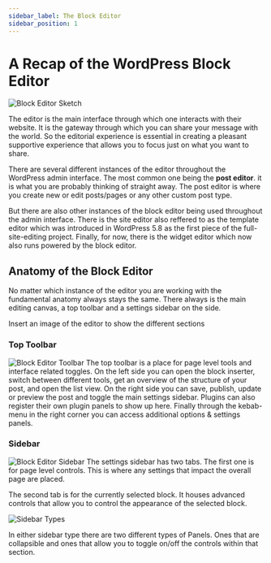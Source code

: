 ```yaml
---
sidebar_label: The Block Editor
sidebar_position: 1
---
```


# A Recap of the WordPress Block Editor

![Block Editor Sketch](/img/gutenberg-interface-sketch.png)

The editor is the main interface through which one interacts with their website. It is the gateway through which you can share your message with the world. So the editorial experience is essential in creating a pleasant supportive experience that allows you to focus just on what you want to share.

There are several different instances of the editor throughout the WordPress admin interface. The most common one being the **post editor**. it is what you are probably thinking of straight away. The post editor is where you create new or edit posts/pages or any other custom post type.

But there are also other instances of the block editor being used throughout the admin interface. There is the site editor also reffered to as the template editor which was introduced in WordPress 5.8 as the first piece of the full-site-editing project. Finally, for now, there is the widget editor which now also runs powered by the block editor.

## Anatomy of the Block Editor

No matter which instance of the editor you are working with the fundamental anatomy always stays the same. There always is the main editing canvas, a top toolbar and a settings sidebar on the side.

Insert an image of the editor to show the different sections

### Top Toolbar

![Block Editor Toolbar](/img/gutenberg-toolbar.png)
The top toolbar is a place for page level tools and interface related toggles. On the left side you can open the block inserter, switch between different tools, get an overview of the structure of your post, and open the list view. On the right side you can save, publish, update or preview the post and toggle the main settings sidebar. Plugins can also register their own plugin panels to show up here. Finally through the kebab-menu in the right corner you can access additional options & settings panels.

### Sidebar

![Block Editor Sidebar](/img/gutenberg-sidebar.png)
The settings sidebar has two tabs. The first one is for page level controls. This is where any settings that impact the overall page are placed.

The second tab is for the currently selected block. It houses advanced controls that allow you to control the appearance of the selected block.

![Sidebar Types](/img/block-editor-sidebar-panels.png)

In either sidebar type there are two different types of Panels. Ones that are collapsible and ones that allow you to toggle on/off the controls within that section.
